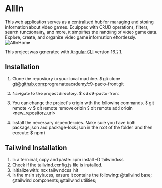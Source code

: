 # AllIn
This web application serves as a centralized hub for managing and storing information about video games. Equipped with CRUD operations, filters, search functionality, and more, it simplifies the handling of video game data.
Explore, create, and organize video game information effortlessly.
![AllinHome](https://github.com/Brayanl0-o/AllInSite_Angular/assets/107898232/7524ae27-652f-4c3a-8028-6d326cdf1421)

This project was generated with [Angular CLI](https://github.com/angular/angular-cli) version 16.2.1.

## Installation
1. Clone the repository to your local machine.
  $ git clone git@github.com:programateacademy/c9-pacto-front.git

2. Navigate to the project directory.
  $ cd c9-pacto-front

3. You can change the project's origin with the following commands.
  $ git remote -v
  $ git remote remove origin
  $ git remote add origin <new_repository_url>

4. Install the necessary dependencies. Make sure you have both package.json and package-lock.json in the root of the folder, and then execute:
  $ npm i

## Tailwind Installation
1. In a terminal, copy and paste:
    npm install -D tailwindcss
2. Check if the tailwind.config.js file is installed.
3. Initialize with:
    npx tailwindcss init
4. In the main style.css, ensure it contains the following:
  @tailwind base;
  @tailwind components;
  @tailwind utilities;

